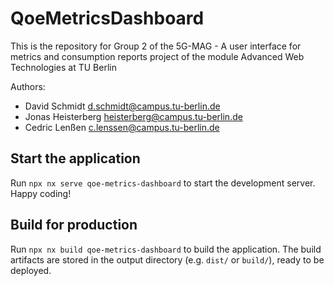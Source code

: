 # QoeMetricsDashboard

This is the repository for Group 2 of the 5G-MAG - A user interface for metrics and consumption reports project of the
module Advanced Web Technologies at TU Berlin

Authors:

- David Schmidt <d.schmidt@campus.tu-berlin.de>
- Jonas Heisterberg <heisterberg@campus.tu-berlin.de>
- Cedric Lenßen <c.lenssen@campus.tu-berlin.de>

## Start the application

Run `npx nx serve qoe-metrics-dashboard` to start the development server. Happy coding!

## Build for production

Run `npx nx build qoe-metrics-dashboard` to build the application. The build artifacts are stored in the output
directory (e.g. `dist/` or `build/`), ready to be deployed.
